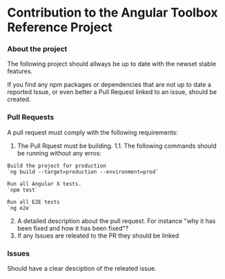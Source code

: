 # Contribution to the Angular Toolbox Reference Project

### About the project

The following project should allways be up to date with the newset stable features.

If you find any npm packages or dependencies that are not up to date a reported Issue, or even better a Pull Request linked to an issue, should be created. 

### Pull Requests

A pull request must comply with the following requirements:

  1. The Pull Rquest must be building.
    1.1. The following commands should be running without any erros:
    
    Build the project for production
    `ng build --target=production --environment=prod`    
    
    Run all Angular X tests.
    `npm test`
    
    Run all E2E tests
    `ng e2e`
    
  2. A detailed description about the pull request. For instance "why it has been fixed and how it has been fixed"?
  3. If any Issues are releated to the PR they should be linked 
 
 ### Issues
 
 Should have a clear desciption of the releated issue. 
